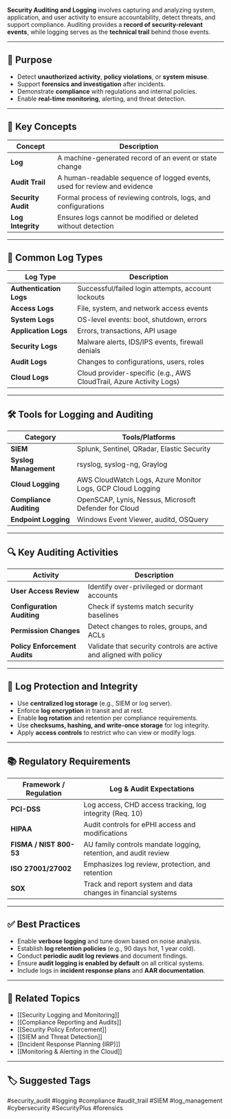 **Security Auditing and Logging** involves capturing and analyzing system, application, and user activity to ensure accountability, detect threats, and support compliance. Auditing provides a **record of security-relevant events**, while logging serves as the **technical trail** behind those events.

---

## 🎯 Purpose

- Detect **unauthorized activity**, **policy violations**, or **system misuse**.
- Support **forensics and investigation** after incidents.
- Demonstrate **compliance** with regulations and internal policies.
- Enable **real-time monitoring**, alerting, and threat detection.

---

## 🧱 Key Concepts

| Concept        | Description                                                                 |
|----------------|-----------------------------------------------------------------------------|
| **Log**         | A machine-generated record of an event or state change                     |
| **Audit Trail** | A human-readable sequence of logged events, used for review and evidence   |
| **Security Audit** | Formal process of reviewing controls, logs, and configurations           |
| **Log Integrity** | Ensures logs cannot be modified or deleted without detection              |

---

## 🧰 Common Log Types

| Log Type               | Description                                                           |
|------------------------|-----------------------------------------------------------------------|
| **Authentication Logs**| Successful/failed login attempts, account lockouts                    |
| **Access Logs**         | File, system, and network access events                              |
| **System Logs**         | OS-level events: boot, shutdown, errors                              |
| **Application Logs**    | Errors, transactions, API usage                                      |
| **Security Logs**       | Malware alerts, IDS/IPS events, firewall denials                     |
| **Audit Logs**          | Changes to configurations, users, roles                              |
| **Cloud Logs**          | Cloud provider-specific (e.g., AWS CloudTrail, Azure Activity Logs)  |

---

## 🛠 Tools for Logging and Auditing

| Category               | Tools/Platforms                                                      |
|------------------------|----------------------------------------------------------------------|
| **SIEM**               | Splunk, Sentinel, QRadar, Elastic Security                           |
| **Syslog Management**  | rsyslog, syslog-ng, Graylog                                          |
| **Cloud Logging**      | AWS CloudWatch Logs, Azure Monitor Logs, GCP Cloud Logging           |
| **Compliance Auditing**| OpenSCAP, Lynis, Nessus, Microsoft Defender for Cloud                |
| **Endpoint Logging**   | Windows Event Viewer, auditd, OSQuery                                |

---

## 🔍 Key Auditing Activities

| Activity                   | Description                                                         |
|----------------------------|----------------------------------------------------------------------|
| **User Access Review**      | Identify over-privileged or dormant accounts                         |
| **Configuration Auditing** | Check if systems match security baselines                           |
| **Permission Changes**      | Detect changes to roles, groups, and ACLs                           |
| **Policy Enforcement Audits** | Validate that security controls are active and aligned with policy |

---

## 🔐 Log Protection and Integrity

- Use **centralized log storage** (e.g., SIEM or log server).
- Enforce **log encryption** in transit and at rest.
- Enable **log rotation** and retention per compliance requirements.
- Use **checksums, hashing, and write-once storage** for log integrity.
- Apply **access controls** to restrict who can view or modify logs.

---

## 📚 Regulatory Requirements

| Framework / Regulation | Log & Audit Expectations                                             |
|------------------------|----------------------------------------------------------------------|
| **PCI-DSS**             | Log access, CHD access tracking, log integrity (Req. 10)            |
| **HIPAA**               | Audit controls for ePHI access and modifications                    |
| **FISMA / NIST 800-53** | AU family controls mandate logging, retention, and audit review     |
| **ISO 27001/27002**     | Emphasizes log review, protection, and retention                    |
| **SOX**                 | Track and report system and data changes in financial systems       |

---

## ✅ Best Practices

- Enable **verbose logging** and tune down based on noise analysis.
- Establish **log retention policies** (e.g., 90 days hot, 1 year cold).
- Conduct **periodic audit log reviews** and document findings.
- Ensure **audit logging is enabled by default** on all critical systems.
- Include logs in **incident response plans** and **AAR documentation**.

---

## 🧩 Related Topics

- [[Security Logging and Monitoring]]
- [[Compliance Reporting and Audits]]
- [[Security Policy Enforcement]]
- [[SIEM and Threat Detection]]
- [[Incident Response Planning (IRP)]]
- [[Monitoring & Alerting in the Cloud]]

---

## 🏷 Suggested Tags

#security_audit #logging #compliance #audit_trail #SIEM #log_management #cybersecurity #SecurityPlus #forensics
